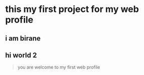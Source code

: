 
# this my first project for my web profile


## i am birane 
<h2 > hi world 2 </h2>

  >  you are welcome to my first  web profile
